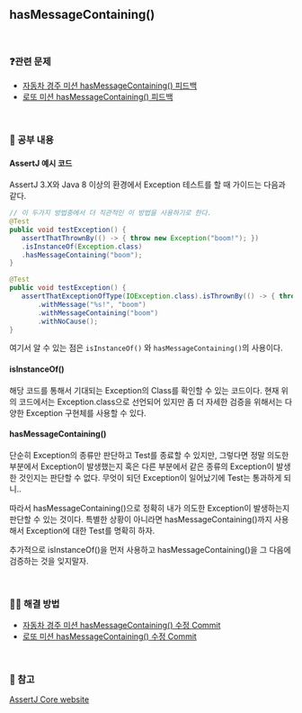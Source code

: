 ## hasMessageContaining()

<br>

### ❓관련 문제

- [자동차 경주 미션 hasMessageContaining() 피드백](https://github.com/woowacourse/java-racingcar/pull/327#discussion_r805305535)
- [로또 미션 hasMessageContaining() 피드백](https://github.com/woowacourse/java-lotto/pull/364#r813878330)

<br>

### 📝 공부 내용

#### AssertJ 예시 코드

AssertJ 3.X와 Java 8 이상의 환경에서 Exception 테스트를 할 때 가이드는 다음과 같다.

``` java
// 이 두가지 방법중에서 더 직관적인 이 방법을 사용하기로 한다.
@Test
public void testException() {
   assertThatThrownBy(() -> { throw new Exception("boom!"); })
   .isInstanceOf(Exception.class)
   .hasMessageContaining("boom");
} 

@Test
public void testException() {
   assertThatExceptionOfType(IOException.class).isThrownBy(() -> { throw new IOException("boom!"); })
       .withMessage("%s!", "boom")
       .withMessageContaining("boom")
       .withNoCause();
}
```

여기서 알 수 있는 점은 `isInstanceOf()` 와 `hasMessageContaining()`의 사용이다.

#### isInstanceOf()
해당 코드를 통해서 기대되는 Exception의 Class를 확인할 수 있는 코드이다. 현재 위의 코드에서는 Exception.class으로 선언되어 있지만
좀 더 자세한 검증을 위해서는 다양한 Exception 구현체를 사용할 수 있다.

#### hasMessageContaining()
단순히 Exception의 종류만 판단하고 Test를 종료할 수 있지만, 그렇다면 정말 의도한 부분에서 Exception이 발생했는지
혹은 다른 부분에서 같은 종류의 Exception이 발생한 것인지는 판단할 수 없다. 
무엇이 되던 Exception이 일어났기에 Test는 통과하게 되니..

따라서 hasMessageContaining()으로 정확히 내가 의도한 Exception이 발생하는지 판단할 수 있는 것이다.
특별한 상황이 아니라면 hasMessageContaining()까지 사용해서 Exception에 대한 Test를 명확히 하자.

추가적으로 isInstanceOf()을 먼저 사용하고 hasMessageContaining()을 그 다음에 검증하는 것을 잊지말자.

<br>

### 👨‍💻 해결 방법

- [자동차 경주 미션 hasMessageContaining() 수정 Commit](https://github.com/woowacourse/java-racingcar/pull/327/commits/d5e1cc8b4e604d44445e00bf0c4b4ef715c44feb)
- [로또 미션 hasMessageContaining() 수정 Commit](https://github.com/woowacourse/java-lotto/pull/364/commits/3b5d6042f5dc93f5ef1e7d84b58b726f2932190b)

<br>

### 📎 참고

[AssertJ Core website](https://joel-costigliola.github.io/assertj/assertj-core-features-highlight.html)